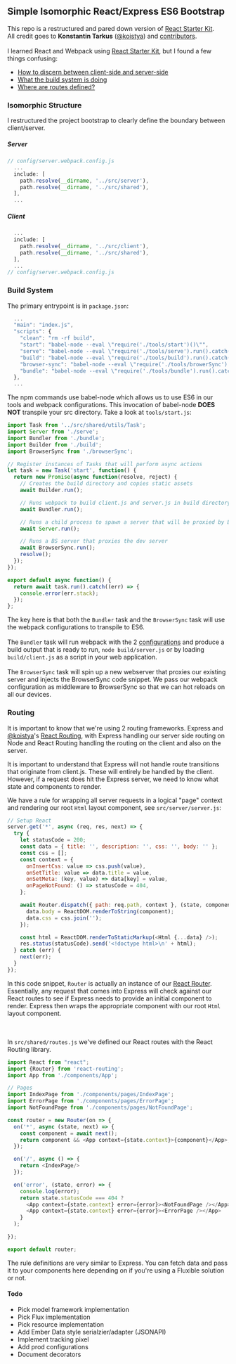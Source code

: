 ## Simple Isomorphic React/Express ES6 Bootstrap
This repo is a restructured and pared down version of [React Starter Kit][0]. <br/>
All credit goes to <b>Konstantin Tarkus</b> ([@koistya](https://twitter.com/koistya)) and [contributors](https://github.com/kriasoft/react-starter-kit/graphs/contributors). <br/>
<br/>
I learned React and Webpack using [React Starter Kit][0], but I found a few things confusing: <br/>
  * [How to discern between client-side and server-side](#isomorphic-structure) </br>
  * [What the build system is doing](#build-system) <br/>
  * [Where are routes defined?](#routing)

### Isomorphic Structure
I restructured the project bootstrap to clearly define the boundary between client/server.
##### Server
```javascript
// config/server.webpack.config.js
  ...
  include: [
    path.resolve(__dirname, '../src/server'),
    path.resolve(__dirname, '../src/shared'),
  ],
  ...
```
##### Client
```javascript
  ...
  include: [
    path.resolve(__dirname, '../src/client'),
    path.resolve(__dirname, '../src/shared'),
  ],
  ...
// config/server.webpack.config.js
```

### Build System
The primary entrypoint is in `package.json`:
```javascript
  ...
  "main": "index.js",
  "scripts": {
    "clean": "rm -rf build",
    "start": "babel-node --eval \"require('./tools/start')()\"",
    "serve": "babel-node --eval \"require('./tools/serve').run().catch(err => console.error(err.stack))\"",
    "build": "babel-node --eval \"require('./tools/build').run().catch(err => console.error(err.stack))\"",
    "browser-sync": "babel-node --eval \"require('./tools/browerSync').run().catch(err => console.error(err.stack))\"",
    "bundle": "babel-node --eval \"require('./tools/bundle').run().catch(err => console.error(err.stack))\""
  },
  ...
```

The npm commands use babel-node which allows us to use ES6 in our tools and webpack configurations. This invocation of babel-node <b>DOES NOT</b> transpile your src directory. Take a look at `tools/start.js`:
```javascript
import Task from '../src/shared/utils/Task';
import Server from './serve';
import Bundler from './bundle';
import Builder from './build';
import BrowserSync from './browserSync';

// Register instances of Tasks that will perform async actions
let task = new Task('start', function() {
  return new Promise(async function(resolve, reject) {
    // Creates the build directory and copies static assets
    await Builder.run();

    // Runs webpack to build client.js and server.js in build directory
    await Bundler.run();

    // Runs a child process to spawn a server that will be proxied by BrowserSync
    await Server.run();

    // Runs a BS server that proxies the dev server
    await BrowserSync.run();
    resolve();
  });
});

export default async function() {
  return await task.run().catch((err) => {
    console.error(err.stack);
  });
};
```
The key here is that both the `Bundler` task and the `BrowserSync` task will use the webpack configurations to transpile to ES6. <br/><br/>
The `Bundler` task will run webpack with the 2 [configurations](./config/) and produce a build output that is ready to run, `node build/server.js` or by loading `build/client.js` as a script in your web application. <br/><br/>
The `BrowserSync` task will spin up a new webserver that proxies our existing server and injects the BrowserSync code snippet. We pass our webpack configuration as middleware to BrowserSync so that we can hot reloads on all our devices.
<br/>
### Routing
It is important to know that we're using 2 routing frameworks. Express and [@koistya](https://twitter.com/koistya)'s [React Routing][1], with Express handling our server side routing on Node and React Routing handling the routing on the client and also on the server.<br/>

It is important to understand that Express will not handle route transitions that originate from client.js. These will entirely be handled by the client. However, if a request does hit the Express server, we need to know what state and components to render.

We have a rule for wrapping all server requests in a logical "page" context and rendering our root `Html` layout component, see `src/server/server.js`:
```javascript
// Setup React
server.get('*', async (req, res, next) => {
  try {
    let statusCode = 200;
    const data = { title: '', description: '', css: '', body: '' };
    const css = [];
    const context = {
      onInsertCss: value => css.push(value),
      onSetTitle: value => data.title = value,
      onSetMeta: (key, value) => data[key] = value,
      onPageNotFound: () => statusCode = 404,
    };

    await Router.dispatch({ path: req.path, context }, (state, component) => {
      data.body = ReactDOM.renderToString(component);
      data.css = css.join('');
    });

    const html = ReactDOM.renderToStaticMarkup(<Html {...data} />);
    res.status(statusCode).send('<!doctype html>\n' + html);
  } catch (err) {
    next(err);
  }
});
```
In this code snippet, `Router` is actually an instance of our [React Router][1]. Essentially, any request that comes into Express will check against our React routes to see if Express needs to provide an initial component to render. Express then wraps the appropriate component with our root `Html` layout component. <br/><br/>
<br/>

In `src/shared/routes.js` we've defined our React routes with the React Routing library.
```javascript
import React from "react";
import {Router} from 'react-routing';
import App from './components/App';

// Pages
import IndexPage from './components/pages/IndexPage';
import ErrorPage from './components/pages/ErrorPage';
import NotFoundPage from './components/pages/NotFoundPage';

const router = new Router(on => {
  on('*', async (state, next) => {
    const component = await next();
    return component && <App context={state.context}>{component}</App>;
  });

  on('/', async () => {
    return <IndexPage/>
  });

  on('error', (state, error) => {
    console.log(error);
    return state.statusCode === 404 ?
      <App context={state.context} error={error}><NotFoundPage /></App> :
      <App context={state.context} error={error}><ErrorPage /></App>
    }
  );

});

export default router;
```

The rule definitions are very similar to Express. You can fetch data and pass it to your components here depending on if you're using a Fluxible solution or not.

#### Todo
* Pick model framework implementation
* Pick Flux implementation
* Pick resource implementation
* Add Ember Data style serialzier/adapter (JSONAPI)
* Implement tracking pixel
* Add prod configurations
* Document decorators


[0]: http://www.reactstarterkit.com
[1]: https://github.com/kriasoft/react-routing